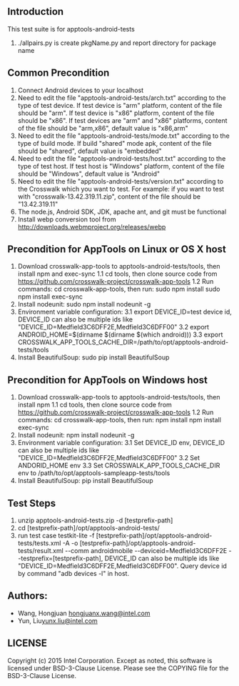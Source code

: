 ## Introduction

This test suite is for apptools-android-tests
1. ./allpairs.py is create pkgName.py and report directory for package name

## Common Precondition

1. Connect Android devices to your localhost
2. Need to edit the file "apptools-android-tests/arch.txt" according to the type of test device.
If test device is "arm" platform, content of the file should be "arm". If test device is "x86" platform, content of the file should be "x86". If test devices are "arm" and "x86" platforms, content of the file should be "arm,x86", default value is "x86,arm"
3. Need to edit the file "apptools-android-tests/mode.txt" according to the type of build mode.
If build "shared" mode apk, content of the file should be "shared", default value is "embedded"
4. Need to edit the file "apptools-android-tests/host.txt" according to the type of test host.
If test host is "Windows" platform, content of the file should be "Windows", default value is "Android"
5. Need to edit the file "apptools-android-tests/version.txt" according to the Crosswalk which you want to test.
For example: if you want to test with "crosswalk-13.42.319.11.zip", content of the file should be "13.42.319.11"
6. The node.js, Android SDK, JDK, apache ant, and git must be functional
7. Install webp conversion tool from http://downloads.webmproject.org/releases/webp


## Precondition for AppTools on Linux or OS X host

1. Download crosswalk-app-tools to apptools-android-tests/tools, then install npm and exec-sync
  1.1 cd tools, then clone source code from https://github.com/crosswalk-project/crosswalk-app-tools
  1.2 Run commands: cd crosswalk-app-tools, then run:
      sudo npm install
      sudo npm install exec-sync
2. Install nodeunit: sudo npm install nodeunit -g
3. Environment variable configuration:
  3.1 export DEVICE_ID=test device id, DEVICE_ID can also be multiple ids like "DEVICE_ID=Medfield3C6DFF2E,Medfield3C6DFF00"
  3.2 export ANDROID_HOME=$(dirname $(dirname $(which android)))
  3.3 export CROSSWALK_APP_TOOLS_CACHE_DIR=/path/to/opt/apptools-android-tests/tools
4. Install BeautifulSoup: sudo pip install BeautifulSoup


## Precondition for AppTools on Windows host

1. Download crosswalk-app-tools to apptools-android-tests/tools, then install npm
  1.1 cd tools, then clone source code from https://github.com/crosswalk-project/crosswalk-app-tools
  1.2 Run commands: cd crosswalk-app-tools, then run:
      npm install
      npm install exec-sync
2. Install nodeunit: npm install nodeunit -g
3. Environment variable configuration:
  3.1 Set DEVICE_ID env, DEVICE_ID can also be multiple ids like "DEVICE_ID=Medfield3C6DFF2E,Medfield3C6DFF00"
  3.2 Set ANDORID_HOME env
  3.3 Set CROSSWALK_APP_TOOLS_CACHE_DIR env to /path/to/opt/apptools-sampleapp-tests/tools
4. Install BeautifulSoup: pip install BeautifulSoup

## Test Steps

1. unzip apptools-android-tests<version>.zip -d [testprefix-path]
2. cd [testprefix-path]/opt/apptools-android-tests/
3. run test case
   testkit-lite -f [testprefix-path]/opt/apptools-android-tests/tests.xml -A -o [testprefix-path]/opt/apptools-android-tests/result.xml --comm androidmobile --deviceid=Medfield3C6DFF2E
   --testprefix=[testprefix-path], DEVICE_ID can also be multiple ids like "DEVICE_ID=Medfield3C6DFF2E,Medfield3C6DFF00".
Query device id by command "adb devices -l" in host.

## Authors:

* Wang, Hongjuan <hongjuanx.wang@intel.com>
* Yun, Liu<yunx.liu@intel.com>

## LICENSE

Copyright (c) 2015 Intel Corporation.
Except as noted, this software is licensed under BSD-3-Clause License.
Please see the COPYING file for the BSD-3-Clause License.
